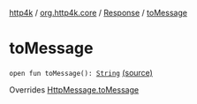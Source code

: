[http4k](../../index.md) / [org.http4k.core](../index.md) / [Response](index.md) / [toMessage](./to-message.md)

# toMessage

`open fun toMessage(): `[`String`](https://kotlinlang.org/api/latest/jvm/stdlib/kotlin/-string/index.html) [(source)](https://github.com/http4k/http4k/blob/master/http4k-core/src/main/kotlin/org/http4k/core/http.kt#L211)

Overrides [HttpMessage.toMessage](../-http-message/to-message.md)

